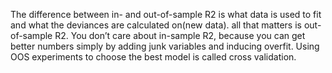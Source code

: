 The difference between in- and out-of-sample R2 is what data is used to fit  and what the deviances are calculated on(new data).
all that matters is out-of-sample R2. You don’t care about in-sample R2, because you can get better numbers simply by adding junk variables and inducing overfit. Using OOS experiments to choose the best model is called cross validation.

